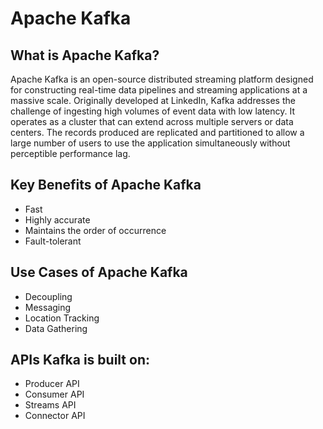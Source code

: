 # Apache Kafka

## What is Apache Kafka?
Apache Kafka is an open-source distributed streaming platform designed for constructing real-time data pipelines and streaming applications at a massive scale.
Originally developed at LinkedIn, Kafka addresses the challenge of ingesting high volumes of event data with low latency. 
It operates as a cluster that can extend across multiple servers or data centers. 
The records produced are replicated and partitioned to allow a large number of users to use the application simultaneously without perceptible performance lag.

## Key Benefits of Apache Kafka
- Fast
- Highly accurate
- Maintains the order of occurrence
- Fault-tolerant

## Use Cases of Apache Kafka
- Decoupling
- Messaging
- Location Tracking
- Data Gathering

## APIs Kafka is built on:
- Producer API
- Consumer API
- Streams API
- Connector API
